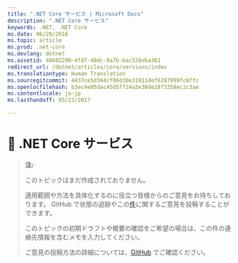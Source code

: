 ```yaml
---
title: ".NET Core サービス | Microsoft Docs"
description: ".NET Core サービス"
keywords: .NET, .NET Core
ms.date: 06/20/2016
ms.topic: article
ms.prod: .net-core
ms.devlang: dotnet
ms.assetid: 48682290-4fd7-40dc-8a7b-bac528eba361
redirect_url: /dotnet/articles/core/versions/index
ms.translationtype: Human Translation
ms.sourcegitcommit: 4437ce5d344cf06d30e31911def6287999fc6ffc
ms.openlocfilehash: b3ec4e85dac45d5f724a3e38de2873358ec2c3ae
ms.contentlocale: ja-jp
ms.lasthandoff: 05/23/2017

---
```


<a id="-net-core-servicing" class="xliff"></a>

# 🔧 .NET Core サービス

> **注:**
> 
> このトピックはまだ作成されておりません。 
>
> 適用範囲や方法を具体化するのに役立つ皆様からのご意見をお待ちしております。 GitHub で状態の追跡やこの[件](https://github.com/dotnet/docs/issues/469)に関するご意見を投稿することができます。
> 
> このトピックの初期ドラフトや概要の確認をご希望の場合は、この件の連絡先情報を含むメモを入力してください。
>
> ご意見の投稿方法の詳細については、[GitHub](https://github.com/dotnet/docs/blob/master/CONTRIBUTING.md) でご確認ください。
>
    

